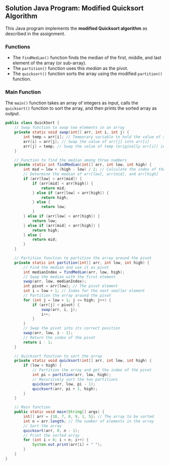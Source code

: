 

##  Solution  Java Program: Modified Quicksort Algorithm

This Java program implements the **modified Quicksort algorithm** as described in the assignment.

### Functions

- The `findMedian()` function finds the median of the first, middle, and last element of the array (or sub-array).
- The `partition()` function uses this *median* as the pivot.
- The `quicksort()` function sorts the array using the modified `partition()` function.

### Main Function

The `main()` function takes an array of integers as input, calls the `quicksort()` function to sort the array, and then prints the sorted array as output.

```java
public class QuickSort {
    // Swap function to swap two elements in an array
    private static void swap(int[] arr, int i, int j) {
        int temp = arr[i]; // Temporary variable to hold the value of arr[i]
        arr[i] = arr[j]; // Swap the value of arr[j] into arr[i]
        arr[j] = temp; // Swap the value of temp (originally arr[i]) into arr[j]
    }

    // Function to find the median among three numbers
    private static int findMedian(int[] arr, int low, int high) {
        int mid = low + (high - low) / 2; // Calculate the index of the middle element
        // Determine the median of arr[low], arr[mid], and arr[high]
        if (arr[low] < arr[mid]) {
            if (arr[mid] < arr[high]) {
                return mid;
            } else if (arr[low] < arr[high]) {
                return high;
            } else {
                return low;
            }
        } else if (arr[low] < arr[high]) {
            return low;
        } else if (arr[mid] < arr[high]) {
            return high;
        } else {
            return mid;
        }
    }

    // Partition function to partition the array around the pivot
    private static int partition(int[] arr, int low, int high) {
        // Find the median and use it as pivot
        int medianIndex = findMedian(arr, low, high);
        // Swap the median with the first element
        swap(arr, low, medianIndex);
        int pivot = arr[low]; // The pivot element
        int i = low + 1; // Index for the next smaller element
        // Partition the array around the pivot
        for (int j = low + 1; j <= high; j++) {
            if (arr[j] < pivot) {
                swap(arr, i, j);
                i++;
            }
        }
        // Swap the pivot into its correct position
        swap(arr, low, i - 1);
        // Return the index of the pivot
        return i - 1;
    }

    // Quicksort function to sort the array
    private static void quicksort(int[] arr, int low, int high) {
        if (low < high) {
            // Partition the array and get the index of the pivot
            int pi = partition(arr, low, high);
            // Recursively sort the two partitions
            quicksort(arr, low, pi - 1);
            quicksort(arr, pi + 1, high);
        }
    }

    // Main function
    public static void main(String[] args) {
        int[] arr = {10, 7, 8, 9, 1, 5}; // The array to be sorted
        int n = arr.length; // The number of elements in the array
        // Sort the array
        quicksort(arr, 0, n - 1);
        // Print the sorted array
        for (int i = 0; i < n; i++) {
            System.out.print(arr[i] + " ");
        }
    }
}
```